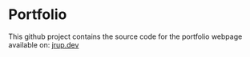 # Portfolio

This github project contains the source code for the portfolio webpage available on: [jrup.dev](https://jrup.dev/home)